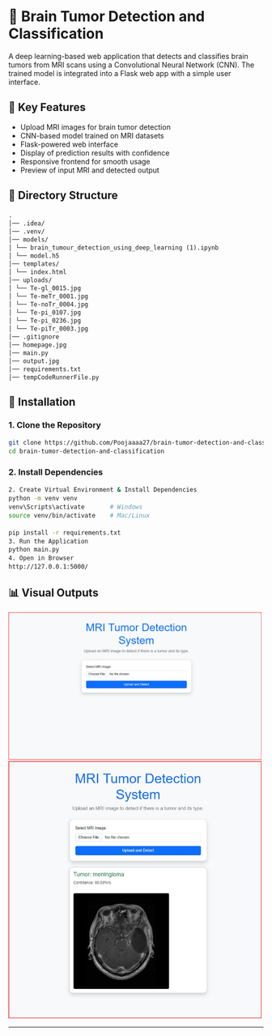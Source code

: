 
# 🧠 Brain Tumor Detection and Classification

A deep learning-based web application that detects and classifies brain tumors from MRI scans using a Convolutional Neural Network (CNN). The trained model is integrated into a Flask web app with a simple user interface.

## 📌 Key Features
- Upload MRI images for brain tumor detection
- CNN-based model trained on MRI datasets
- Flask-powered web interface
- Display of prediction results with confidence
- Responsive frontend for smooth usage
- Preview of input MRI and detected output
## 📁 Directory Structure
```
.
│── .idea/
│── .venv/
│── models/
│ └── brain_tumour_detection_using_deep_learning (1).ipynb
│ └── model.h5
│── templates/
│ └── index.html
│── uploads/
│ └── Te-gl_0015.jpg
│ └── Te-meTr_0001.jpg
│ └── Te-noTr_0004.jpg
│ └── Te-pi_0107.jpg
│ └── Te-pi_0236.jpg
│ └── Te-piTr_0003.jpg
│── .gitignore
│── homepage.jpg
│── main.py
│── output.jpg
│── requirements.txt
│── tempCodeRunnerFile.py
```

## 🔧 Installation

### 1. Clone the Repository
```bash
git clone https://github.com/Poojaaaa27/brain-tumor-detection-and-classification.git
cd brain-tumor-detection-and-classification
```

### 2. Install Dependencies
```bash
2. Create Virtual Environment & Install Dependencies
python -m venv venv
venv\Scripts\activate       # Windows
source venv/bin/activate    # Mac/Linux

pip install -r requirements.txt
3. Run the Application
python main.py
4. Open in Browser
http://127.0.0.1:5000/
```
## 📊 Visual Outputs
<img src="homepage.jpg" alt="Home Page" width="500"/>
<img src="output.jpg" alt="MODEL Output" width="500"/>



---


